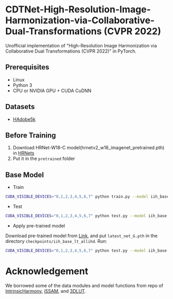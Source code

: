 <base target="_blank"/>


# CDTNet-High-Resolution-Image-Harmonization-via-Collaborative-Dual-Transformations (CVPR 2022)

Unofficial implementation of "High-Resolution Image Harmonization via Collaborative Dual Transformations (CVPR 2022)" in PyTorch.

## Prerequisites

- Linux
- Python 3
- CPU or NVIDIA GPU + CUDA CuDNN

## Datasets
- [HAdobe5k](https://github.com/bcmi/Image-Harmonization-Dataset-iHarmony4)

## Before Training
1. Download HRNet-W18-C model(hrnetv2_w18_imagenet_pretrained.pth) in [HRNets](https://github.com/HRNet/HRNet-Image-Classification)
2. Put it in the `pretrained` folder

## **Base Model**

- Train
```bash 
CUDA_VISIBLE_DEVICES="0,1,2,3,4,5,6,7" python train.py --model iih_base --name iih_base_allidh_test --dataset_root ~/IHD/ --dataset_name HAdobe5k --batch_size 80 --init_port 50000
```

- Test
```bash
CUDA_VISIBLE_DEVICES="0,1,2,3,4,5,6,7" python test.py --model iih_base --name iih_base_allidh_test --dataset_root ~/IHD/ --dataset_name HAdobe5k --batch_size 80 --init_port 50000
```

- Apply pre-trained model

Download pre-trained model from [Link](url), and put `latest_net_G.pth` in the directory `checkpoints/iih_base_lt_allihd`. Run:
```bash
CUDA_VISIBLE_DEVICES="0,1,2,3,4,5,6,7" python test.py --model iih_base --name iih_base_allidh_test --dataset_root ~/IHD/ --dataset_name HAdobe5k --batch_size 80 --init_port 50000
```

# Acknowledgement
We borrowed some of the data modules and model functions from repo of [IntrinsicHarmony](https://github.com/zhenglab/IntrinsicHarmony), [iSSAM](https://github.com/saic-vul/image_harmonization), and [3DLUT](https://github.com/HuiZeng/Image-Adaptive-3DLUT).
